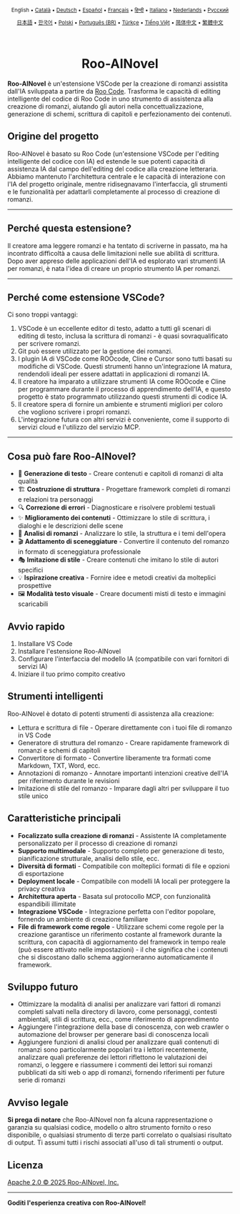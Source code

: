 <div align="center">
<sub>

English • [Català](locales/ca/README.md) • [Deutsch](locales/de/README.md) • [Español](locales/es/README.md) • [Français](locales/fr/README.md) • [हिन्दी](locales/hi/README.md) • [Italiano](locales/it/README.md) • [Nederlands](locales/nl/README.md) • [Русский](locales/ru/README.md)

</sub>
<sub>

[日本語](locales/ja/README.md) • [한국어](locales/ko/README.md) • [Polski](locales/pl/README.md) • [Português (BR)](locales/pt-BR/README.md) • [Türkçe](locales/tr/README.md) • [Tiếng Việt](locales/vi/README.md) • [简体中文](locales/zh-CN/README.md) • [繁體中文](locales/zh-TW/README.md)

</sub>
</div>
<br>
<div align="center">
  <h1>Roo-AINovel</h1>
</div>

**Roo-AINovel** è un'estensione VSCode per la creazione di romanzi assistita dall'IA sviluppata a partire da [Roo Code](https://github.com/RooCodeInc/Roo-Code). Trasforma le capacità di editing intelligente del codice di Roo Code in uno strumento di assistenza alla creazione di romanzi, aiutando gli autori nella concettualizzazione, generazione di schemi, scrittura di capitoli e perfezionamento dei contenuti.

## Origine del progetto

Roo-AINovel è basato su Roo Code (un'estensione VSCode per l'editing intelligente del codice con IA) ed estende le sue potenti capacità di assistenza IA dal campo dell'editing del codice alla creazione letteraria. Abbiamo mantenuto l'architettura centrale e le capacità di interazione con l'IA del progetto originale, mentre ridisegnavamo l'interfaccia, gli strumenti e le funzionalità per adattarli completamente al processo di creazione di romanzi.

---

## Perché questa estensione?

Il creatore ama leggere romanzi e ha tentato di scriverne in passato, ma ha incontrato difficoltà a causa delle limitazioni nelle sue abilità di scrittura. Dopo aver appreso delle applicazioni dell'IA ed esplorato vari strumenti IA per romanzi, è nata l'idea di creare un proprio strumento IA per romanzi.

---

## Perché come estensione VSCode?

Ci sono troppi vantaggi:
1. VSCode è un eccellente editor di testo, adatto a tutti gli scenari di editing di testo, inclusa la scrittura di romanzi - è quasi sovraqualificato per scrivere romanzi.
2. Git può essere utilizzato per la gestione dei romanzi.
3. I plugin IA di VSCode come ROOcode, Cline e Cursor sono tutti basati su modifiche di VSCode. Questi strumenti hanno un'integrazione IA matura, rendendoli ideali per essere adattati in applicazioni di romanzi IA.
4. Il creatore ha imparato a utilizzare strumenti IA come ROOcode e Cline per programmare durante il processo di apprendimento dell'IA, e questo progetto è stato programmato utilizzando questi strumenti di codice IA.
5. Il creatore spera di fornire un ambiente e strumenti migliori per coloro che vogliono scrivere i propri romanzi.
6. L'integrazione futura con altri servizi è conveniente, come il supporto di servizi cloud e l'utilizzo del servizio MCP.

---

## Cosa può fare Roo-AINovel?

- 📝 **Generazione di testo** - Creare contenuti e capitoli di romanzi di alta qualità
- 🏗️ **Costruzione di struttura** - Progettare framework completi di romanzi e relazioni tra personaggi
- 🔍 **Correzione di errori** - Diagnosticare e risolvere problemi testuali
- ✨ **Miglioramento dei contenuti** - Ottimizzare lo stile di scrittura, i dialoghi e le descrizioni delle scene
- 🔬 **Analisi di romanzi** - Analizzare lo stile, la struttura e i temi dell'opera
- 🎬 **Adattamento di sceneggiature** - Convertire il contenuto del romanzo in formato di sceneggiatura professionale
- 🎭 **Imitazione di stile** - Creare contenuti che imitano lo stile di autori specifici
- 💡 **Ispirazione creativa** - Fornire idee e metodi creativi da molteplici prospettive
- 🖼️ **Modalità testo visuale** - Creare documenti misti di testo e immagini scaricabili

## Avvio rapido

1. Installare VS Code
2. Installare l'estensione Roo-AINovel
3. Configurare l'interfaccia del modello IA (compatibile con vari fornitori di servizi IA)
4. Iniziare il tuo primo compito creativo

## Strumenti intelligenti

Roo-AINovel è dotato di potenti strumenti di assistenza alla creazione:

- Lettura e scrittura di file - Operare direttamente con i tuoi file di romanzo in VS Code
- Generatore di struttura del romanzo - Creare rapidamente framework di romanzi e schemi di capitoli
- Convertitore di formato - Convertire liberamente tra formati come Markdown, TXT, Word, ecc.
- Annotazioni di romanzo - Annotare importanti intenzioni creative dell'IA per riferimento durante le revisioni
- Imitazione di stile del romanzo - Imparare dagli altri per sviluppare il tuo stile unico

## Caratteristiche principali

- **Focalizzato sulla creazione di romanzi** - Assistente IA completamente personalizzato per il processo di creazione di romanzi
- **Supporto multimodale** - Supporto completo per generazione di testo, pianificazione strutturale, analisi dello stile, ecc.
- **Diversità di formati** - Compatibile con molteplici formati di file e opzioni di esportazione
- **Deployment locale** - Compatibile con modelli IA locali per proteggere la privacy creativa
- **Architettura aperta** - Basata sul protocollo MCP, con funzionalità espandibili illimitate
- **Integrazione VSCode** - Integrazione perfetta con l'editor popolare, fornendo un ambiente di creazione familiare
- **File di framework come regole** - Utilizzare schemi come regole per la creazione garantisce un riferimento costante al framework durante la scrittura, con capacità di aggiornamento del framework in tempo reale (può essere attivato nelle impostazioni) - il che significa che i contenuti che si discostano dallo schema aggiorneranno automaticamente il framework.

## Sviluppo futuro

- Ottimizzare la modalità di analisi per analizzare vari fattori di romanzi completi salvati nella directory di lavoro, come personaggi, contesti ambientali, stili di scrittura, ecc., come riferimento di apprendimento
- Aggiungere l'integrazione della base di conoscenza, con web crawler o automazione del browser per generare basi di conoscenza locali
- Aggiungere funzioni di analisi cloud per analizzare quali contenuti di romanzi sono particolarmente popolari tra i lettori recentemente, analizzare quali preferenze dei lettori riflettono le valutazioni dei romanzi, o leggere e riassumere i commenti dei lettori sui romanzi pubblicati da siti web o app di romanzi, fornendo riferimenti per future serie di romanzi

## Avviso legale

**Si prega di notare** che Roo-AINovel non fa alcuna rappresentazione o garanzia su qualsiasi codice, modello o altro strumento fornito o reso disponibile, o qualsiasi strumento di terze parti correlato o qualsiasi risultato di output. Ti assumi tutti i rischi associati all'uso di tali strumenti o output.

## Licenza

[Apache 2.0 © 2025 Roo-AINovel, Inc.](./LICENSE)

---

**Goditi l'esperienza creativa con Roo-AINovel!** 